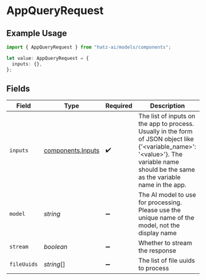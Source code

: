 # AppQueryRequest

## Example Usage

```typescript
import { AppQueryRequest } from "hatz-ai/models/components";

let value: AppQueryRequest = {
  inputs: {},
};
```

## Fields

| Field                                                                                                                                                                                       | Type                                                                                                                                                                                        | Required                                                                                                                                                                                    | Description                                                                                                                                                                                 |
| ------------------------------------------------------------------------------------------------------------------------------------------------------------------------------------------- | ------------------------------------------------------------------------------------------------------------------------------------------------------------------------------------------- | ------------------------------------------------------------------------------------------------------------------------------------------------------------------------------------------- | ------------------------------------------------------------------------------------------------------------------------------------------------------------------------------------------- |
| `inputs`                                                                                                                                                                                    | [components.Inputs](../../models/components/inputs.md)                                                                                                                                      | :heavy_check_mark:                                                                                                                                                                          | The list of inputs on the app to process. Usually in the form of JSON object like {'\<variable_name\>': '\<value\>'}. The variable name should be the same as the variable name in the app. |
| `model`                                                                                                                                                                                     | *string*                                                                                                                                                                                    | :heavy_minus_sign:                                                                                                                                                                          | The AI model to use for processing. Please use the unique name of the model, not the display name                                                                                           |
| `stream`                                                                                                                                                                                    | *boolean*                                                                                                                                                                                   | :heavy_minus_sign:                                                                                                                                                                          | Whether to stream the response                                                                                                                                                              |
| `fileUuids`                                                                                                                                                                                 | *string*[]                                                                                                                                                                                  | :heavy_minus_sign:                                                                                                                                                                          | The list of file uuids to process                                                                                                                                                           |